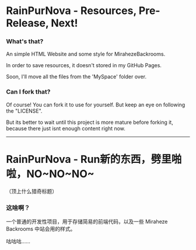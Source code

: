 # RainPurNova - Resources, Pre-Release, Next!

### What's that?

An simple HTML Website and some style for MirahezeBackrooms.

In order to save resources, it doesn't stored in my GitHub Pages.

Soon, I'll move all the files from the 'MySpace' folder over.

### Can I fork that?

Of course! You can fork it to use for yourself. But keep an eye on following the "LICENSE".

But its better to wait until this project is more mature before forking it, because there just isnt enough content right now.

------------

# RainPurNova - Run新的东西，劈里啪啦，NO~NO~NO~

（顶上什么猎奇标题）

### 这啥啊？

一个普通的开发性项目，用于存储简易的前端代码，以及一些 Miraheze Backrooms 中站会用的样式。

咕咕咕……
